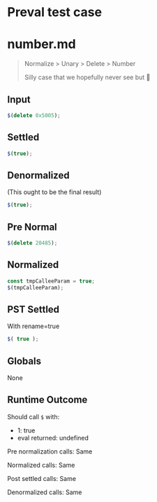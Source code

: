 # Preval test case

# number.md

> Normalize > Unary > Delete > Number
>
> Silly case that we hopefully never see but :shrug:

## Input

`````js filename=intro
$(delete 0x5005);
`````

## Settled


`````js filename=intro
$(true);
`````

## Denormalized
(This ought to be the final result)

`````js filename=intro
$(true);
`````

## Pre Normal


`````js filename=intro
$(delete 20485);
`````

## Normalized


`````js filename=intro
const tmpCalleeParam = true;
$(tmpCalleeParam);
`````

## PST Settled
With rename=true

`````js filename=intro
$( true );
`````

## Globals

None

## Runtime Outcome

Should call `$` with:
 - 1: true
 - eval returned: undefined

Pre normalization calls: Same

Normalized calls: Same

Post settled calls: Same

Denormalized calls: Same
